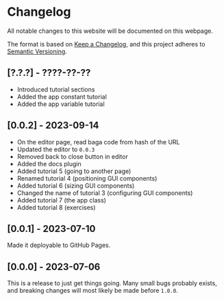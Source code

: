# Changelog
All notable changes to this website will be documented on this webpage.

The format is based on [Keep a Changelog](https://keepachangelog.com/en/1.1.0/), and this project adheres to [Semantic Versioning](https://semver.org/spec/v2.0.0.html).

## [?.?.?] - ????-??-??
* Introduced tutorial sections
* Added the app constant tutorial
* Added the app variable tutorial

## [0.0.2] - 2023-09-14
* On the editor page, read baga code from hash of the URL
* Updated the editor to `0.0.3`
* Removed back to close button in editor
* Added the docs plugin
* Added tutorial 5 (going to another page)
* Renamed tutorial 4 (positioning GUI components)
* Added tutorial 6 (sizing GUI components)
* Changed the name of tutorial 3 (configuring GUI components)
* Added tutorial 7 (the app class)
* Added tutorial 8 (exercises)

## [0.0.1] - 2023-07-10
Made it deployable to GitHub Pages.

## [0.0.0] - 2023-07-06
This is a release to just get things going. Many small bugs probably exists, and breaking changes will most likely be made before `1.0.0`.
